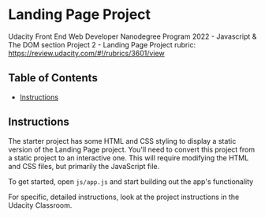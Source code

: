 # Landing Page Project
Udacity Front End Web Developer Nanodegree Program 2022 - Javascript & The DOM section
Project 2 - Landing Page
Project rubric: https://review.udacity.com/#!/rubrics/3601/view

## Table of Contents

* [Instructions](#instructions)

## Instructions

The starter project has some HTML and CSS styling to display a static version of the Landing Page project. You'll need to convert this project from a static project to an interactive one. This will require modifying the HTML and CSS files, but primarily the JavaScript file.

To get started, open `js/app.js` and start building out the app's functionality

For specific, detailed instructions, look at the project instructions in the Udacity Classroom.
